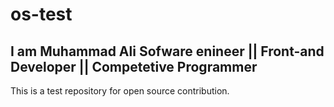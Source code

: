 # os-test
I am **Muhammad Ali**
Sofware enineer || Front-and Developer || Competetive Programmer
---
This is a test repository for open source contribution.
